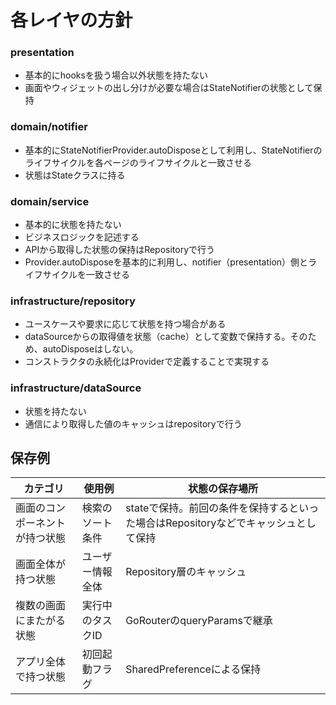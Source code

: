 # 各レイヤの方針

### presentation
- 基本的にhooksを扱う場合以外状態を持たない
- 画面やウィジェットの出し分けが必要な場合はStateNotifierの状態として保持

### domain/notifier
- 基本的にStateNotifierProvider.autoDisposeとして利用し、StateNotifierのライフサイクルを各ページのライフサイクルと一致させる
- 状態はStateクラスに持る

### domain/service
- 基本的に状態を持たない
- ビジネスロジックを記述する
- APIから取得した状態の保持はRepositoryで行う
- Provider.autoDisposeを基本的に利用し、notifier（presentation）側とライフサイクルを一致させる

### infrastructure/repository
- ユースケースや要求に応じて状態を持つ場合がある
- dataSourceからの取得値を状態（cache）として変数で保持する。そのため、autoDisposeはしない。
- コンストラクタの永続化はProviderで定義することで実現する

### infrastructure/dataSource
- 状態を持たない
- 通信により取得した値のキャッシュはrepositoryで行う


## 保存例
| カテゴリ | 使用例 | 状態の保存場所 |
| --------- | --------- |--------- |
| 画面のコンポーネントが持つ状態 | 検索のソート条件 | stateで保持。前回の条件を保持するといった場合はRepositoryなどでキャッシュとして保持 |
| 画面全体が持つ状態 | ユーザー情報全体 | Repository層のキャッシュ |
| 複数の画面にまたがる状態  | 実行中のタスクID | GoRouterのqueryParamsで継承 |
| アプリ全体で持つ状態 | 初回起動フラグ | SharedPreferenceによる保持 |
